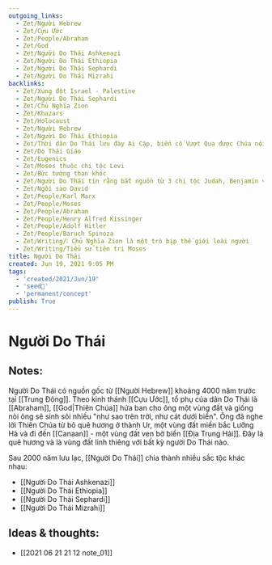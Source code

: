 ```yaml
---
outgoing_links:
  - Zet/Người Hebrew
  - Zet/Cựu Ước
  - Zet/People/Abraham
  - Zet/God
  - Zet/Người Do Thái Ashkenazi
  - Zet/Người Do Thái Ethiopia
  - Zet/Người Do Thái Sephardi
  - Zet/Người Do Thái Mizrahi
backlinks:
  - Zet/Xung đột Israel - Palestine
  - Zet/Người Do Thái Sephardi
  - Zet/Chủ Nghĩa Zion
  - Zet/Khazars
  - Zet/Holocaust
  - Zet/Người Hebrew
  - Zet/Người Do Thái Ethiopia
  - Zet/Thời dân Do Thái lưu đày Ai Cập, biến cố Vượt Qua được Chúa nói với Abraham trong sách sáng thế
  - Zet/Do Thái Giáo
  - Zet/Eugenics
  - Zet/Moses thuộc chi tộc Levi
  - Zet/Bức tường than khóc
  - Zet/Người Do Thái tin rằng bắt nguồn từ 3 chi tộc Judah, Benjamin và Levi
  - Zet/Ngôi sao David
  - Zet/People/Karl Marx
  - Zet/People/Moses
  - Zet/People/Abraham
  - Zet/People/Henry Alfred Kissinger
  - Zet/People/Adolf Hitler
  - Zet/People/Baruch Spinoza
  - Zet/Writing/❕ Chủ Nghĩa Zion là một trò bịp thế giới loài người
  - Zet/Writing/Tiểu sử tiên tri Moses
title: Người Do Thái
created: Jun 19, 2021 9:05 PM
tags:
  - 'created/2021/Jun/19'
  - 'seed🥜'
  - 'permanent/concept'
publish: True
---
```

# Người Do Thái

## Notes:
Người Do Thái có nguồn gốc từ [[Người Hebrew]] khoảng 4000 năm trước tại [[Trung Đông]]. Theo kinh thánh [[Cựu Ước]], tổ phụ của dân Do Thái là [[Abraham]], [[God|Thiên Chúa]] hứa ban cho ông một vùng đất và giống nòi ông sẽ sinh sôi nhiều "như sao trên trời, như cát dưới biển". Ông đã nghe lời Thiên Chúa từ bỏ quê hương ở thành Ur, một vùng đất miền bắc Lưỡng Hà và đi đến [[Canaan]] - một vùng đất ven bờ biển [[Địa Trung Hải]]. Đây là quê hương và là vùng đất linh thiêng với bất kỳ người Do Thái nào.

Sau 2000 năm lưu lạc, [[Người Do Thái]] chia thành nhiều sắc tộc khác nhau:

- [[Người Do Thái Ashkenazi]]
- [[Người Do Thái Ethiopia]]
- [[Người Do Thái Sephardi]]
- [[Người Do Thái Mizrahi]]

## Ideas & thoughts:
- [[2021 06 21 21 12 note_01]]
